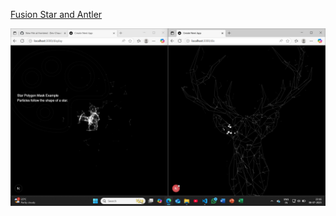 [Fusion Star and Antler](https://github.com/Dev-Chaudhari/Interactive-tsParticle-SVG-PolygonMask/blob/main/TSParticles.mp4?raw=true)


![Fusion Star And Antler](https://github.com/Dev-Chaudhari/Interactive-tsParticle-SVG-PolygonMask/blob/main/Screenshot%20(1).png?raw=true)
